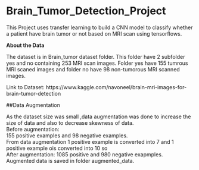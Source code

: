# Brain_Tumor_Detection_Project
<p>This Project uses transfer learning to build a CNN model to classify whether a patient have brain tumor or not based on MRI scan using tensorflows.</p>

**About the Data**
<p>The dataset is in Brain_tumor dataset folder. This folder have 2 subfolder yes and no containing 253 MRI scan images. Folder yes have 155 tumrous MRI scaned images and folder no have 98 non-tumorous MRI scanned images.</p>
Link to Dataset: https://www.kaggle.com/navoneel/brain-mri-images-for-brain-tumor-detection

##Data Augmentation
<p>As the dataset size was small ,data augmentation was done to increase the size of data and also to decrease skewness of data.<br>
 Before augmentation:<br>
  155 positive examples and 98 negative examples.<br>
 From data augmentation 1 positive example is converted into 7 and 1 positive example ois converted into 10 so <br>
  After augmentation:
  1085 positive and 980 negative exapmples.<br>
  Augmented data is saved in folder augmented_data.


